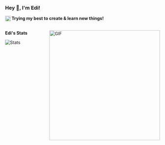 ### Hey 👋, I'm Edi!
<a href=https://www.linkedin.com/in/edi-prekpalaj-488894208/><img align='left' alt="linkedin" src="https://cdn-icons-png.flaticon.com/512/174/174857.png" height='18px'/></a>




<b>Trying my best to create & learn new things!</b>
<br/>
<br/>

<img align="right" alt="GIF" src="https://lh3.googleusercontent.com/-aT9vJTmiPVk/X9OD0PKtRbI/AAAAAAAAAoo/CoOzSONsJhMJN73MXc9NySP_SodvEVqmwCLcBGAsYHQ/h1200/programming.gif" width="360px"/>
  
<div class="Stats">
  <p> <b> Edi's Stats </b> </p>
    <img alt="Stats" src="https://github-readme-stats.vercel.app/api/top-langs/?username=ediprekpalaj&layout=compact" />
</div>


